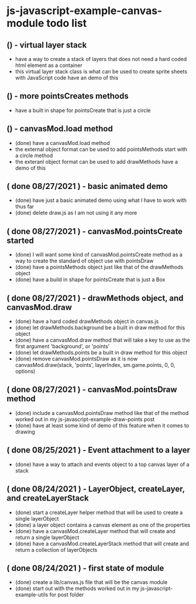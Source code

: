 # js-javascript-example-canvas-module todo list

## () - virtual layer stack
* have a way to create a stack of layers that does not need a hard coded html element as a container
* this virtual layer stack class is what can be used to create sprite sheets with JavaScript code have an demo of this

## () - more pointsCreates methods 
* have a built in shape for pointsCreate that is just a circle

## () - canvasMod.load method
* (done) have a canvasMod.load method
* the external object format can be used to add pointsMethods start with a circle method
* the exteranl object format can be used to add drawMethods have a demo of this

## ( done 08/27/2021  ) - basic animated demo
* (done) have just a basic animated demo using what I have to work with thus far
* (done) delete draw.js as I am not using it any more

## ( done 08/27/2021 ) - canvasMod.pointsCreate started
* (done) I will want some kind of canvasMod.pointsCreate method as a way to create the standard of object use with pointsDraw
* (done) have a pointsMethods object just like that of the drawMethods object
* (done) have a build in shape for pointsCreate that is just a Box

## ( done 08/27/2021 ) - drawMethods object, and canvasMod.draw
* (done) have a hard coded drawMethods object in canvas.js
* (done) let drawMethods.background be a built in draw method for this object
* (done) have a canvasMod.draw method that will take a key to use as the first argument 'background', or 'points'
* (done) let drawMethods.points be a built in draw method for this object
* (done) remove canvasMod.pointsDraw as it is now canvasMod.draw(stack, 'points', layerIndex, sm.game.points, 0, 0, options)

## ( done 08/27/2021 ) - canvasMod.pointsDraw method
* (done) include a canvasMod.pointsDraw method like that of the method worked out in my js-javascript-example-draw-points post
* (done) have at least some kind of demo of this feature when it comes to drawing

## ( done 08/25/2021 ) - Event attachment to a layer
* (done) have a way to attach and events object to a top canvas layer of a stack

## ( done 08/24/2021 ) - LayerObject, createLayer, and createLayerStack
* (done) start a createLayer helper method that will be used to create a single layerObject
* (done) a layer object contains a canvas element as one of the properties
* (done) have a canvasMod.createLayer method that will create and return a single layerObject
* (done) have a canvasMod.createLayerStack method that will create and return a collection of layerObjects

## ( done 08/24/2021 ) - first state of module
* (done) create a lib/canvas.js file that will be the canvas module
* (done) start out with the methods worked out in my js-javascript-example-utils for post folder
